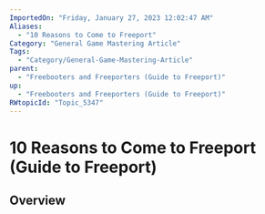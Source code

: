 ```yaml
---
ImportedOn: "Friday, January 27, 2023 12:02:47 AM"
Aliases:
  - "10 Reasons to Come to Freeport"
Category: "General Game Mastering Article"
Tags:
  - "Category/General-Game-Mastering-Article"
parent:
  - "Freebooters and Freeporters (Guide to Freeport)"
up:
  - "Freebooters and Freeporters (Guide to Freeport)"
RWtopicId: "Topic_5347"
---
```

# 10 Reasons to Come to Freeport (Guide to Freeport)
## Overview
